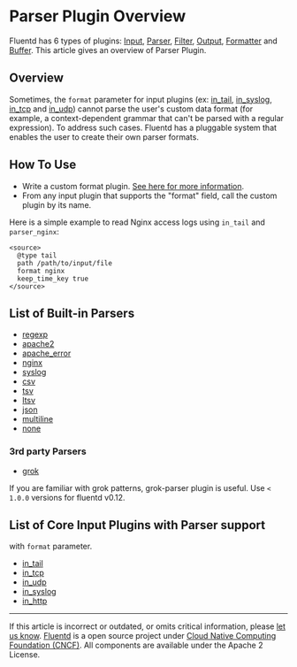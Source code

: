 # Parser Plugin Overview

Fluentd has 6 types of plugins: [Input](/articles/input-plugin-overview.md),
[Parser](/articles/parser-plugin-overview.md), [Filter](/articles/filter-plugin-overview.md),
[Output](/articles/output-plugin-overview.md), [Formatter](/articles/formatter-plugin-overview.md)
and [Buffer](/articles/buffer-plugin-overview.md). This article gives an overview of
Parser Plugin.


Overview
--------

Sometimes, the `format` parameter for input plugins (ex:
[in\_tail](/articles/in_tail.md), [in\_syslog](/articles/in_syslog.md), [in\_tcp](/articles/in_tcp.md) and
[in\_udp](/articles/in_udp.md)) cannot parse the user's custom data format (for
example, a context-dependent grammar that can't be parsed with a regular
expression). To address such cases. Fluentd has a pluggable system that
enables the user to create their own parser formats.

How To Use
----------

-   Write a custom format plugin. [See here for more
    information](plugin-development#parser-plugins).
-   From any input plugin that supports the "format" field, call the
    custom plugin by its name.

Here is a simple example to read Nginx access logs using `in_tail` and
`parser_nginx`:

``` {.CodeRay}
<source>
  @type tail
  path /path/to/input/file
  format nginx
  keep_time_key true
</source>
```

List of Built-in Parsers
------------------------

-   [regexp](/articles/parser_regexp.md)
-   [apache2](/articles/parser_apache2.md)
-   [apache\_error](/articles/parser_apache_error.md)
-   [nginx](/articles/parser_nginx.md)
-   [syslog](/articles/parser_syslog.md)
-   [csv](/articles/parser_csv.md)
-   [tsv](/articles/parser_tsv.md)
-   [ltsv](/articles/parser_ltsv.md)
-   [json](/articles/parser_json.md)
-   [multiline](/articles/parser_multiline.md)
-   [none](/articles/parser_none.md)

### 3rd party Parsers

-   [grok](https://github.com/fluent/fluent-plugin-grok-parser)

If you are familiar with grok patterns, grok-parser plugin is useful.
Use `< 1.0.0` versions for fluentd v0.12.

List of Core Input Plugins with Parser support
----------------------------------------------

with `format` parameter.

-   [in\_tail](/articles/in_tail.md)
-   [in\_tcp](/articles/in_tcp.md)
-   [in\_udp](/articles/in_udp.md)
-   [in\_syslog](/articles/in_syslog.md)
-   [in\_http](/articles/in_http.md)


------------------------------------------------------------------------

If this article is incorrect or outdated, or omits critical information,
please [let us know](https://github.com/fluent/fluentd-docs/issues?state=open).
[Fluentd](http://www.fluentd.org/) is a open source project under [Cloud
Native Computing Foundation (CNCF)](https://cncf.io/). All components
are available under the Apache 2 License.
